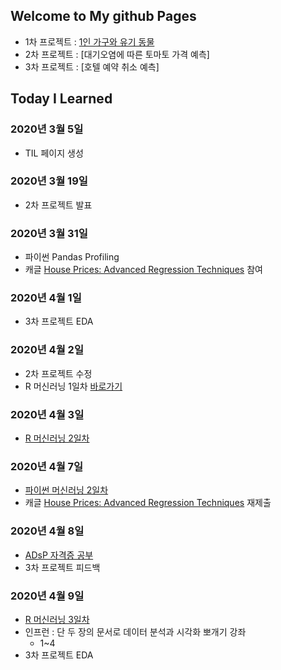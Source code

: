 ## Welcome to My github Pages

- 1차 프로젝트 : [1인 가구와 유기 동물](https://github.com/smilerrr/smilerrr.github.io/blob/master/portfolio/project1_ver3.md)
- 2차 프로젝트 : [대기오염에 따른 토마토 가격 예측]
- 3차 프로젝트 : [호텔 예약 취소 예측]

## Today I Learned

### 2020년 3월 5일
- TIL 페이지 생성

### 2020년 3월 19일
- 2차 프로젝트 발표

### 2020년 3월 31일
- 파이썬 Pandas Profiling
- 캐글 [House Prices: Advanced Regression Techniques](https://www.kaggle.com/c/house-prices-advanced-regression-techniques/overview) 참여

### 2020년 4월 1일
- 3차 프로젝트 EDA

### 2020년 4월 2일
- 2차 프로젝트 수정
- R 머신러닝 1일차 [바로가기](https://github.com/smilerrr/smilerrr.github.io/blob/master/_posts/2020-04-02-R.md)

### 2020년 4월 3일
- [R 머신러닝 2일차](https://github.com/smilerrr/smilerrr.github.io/blob/master/_posts/2020-04-03-R.md)

### 2020년 4월 7일
- [파이썬 머신러닝 2일차](https://github.com/smilerrr/smilerrr.github.io/blob/master/_posts/2020-04-07-P.md)
- 캐글 [House Prices: Advanced Regression Techniques](https://www.kaggle.com/c/house-prices-advanced-regression-techniques/overview) 재제출

### 2020년 4월 8일
- [ADsP 자격증 공부](https://github.com/smilerrr/smilerrr.github.io/blob/master/_posts/2020-04-08-ADsP.md)
- 3차 프로젝트 피드백

### 2020년 4월 9일
- [R 머신러닝 3일차](https://github.com/smilerrr/smilerrr.github.io/blob/master/_posts/2020-04-09-R.md)
- 인프런 : 단 두 장의 문서로 데이터 분석과 시각화 뽀개기 강좌
    - 1~4
- 3차 프로젝트 EDA 
